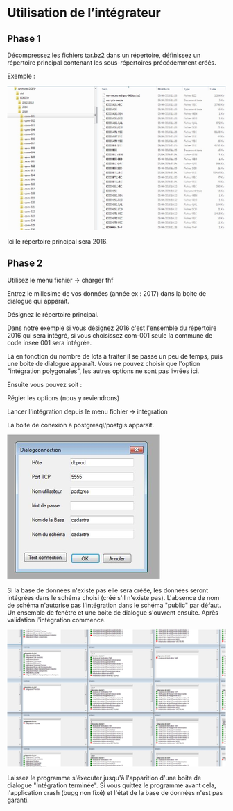 # Utilisation de l’intégrateur 

## Phase 1
Décompressez les fichiers tar.bz2 dans un répertoire, définissez un répertoire principal contenant les sous-répertoires précédemment créés. 

Exemple :

![exemple arborescence](images/Repertoire.JPG)

Ici le répertoire principal sera 2016.

## Phase 2

Utilisez le menu fichier -> charger thf

Entrez le millesime de vos données (année ex : 2017) dans la boite de dialogue qui apparaît.

Désignez le répertoire principal.

Dans notre exemple si vous désignez 2016 c'est l'ensemble du répertoire 2016 qui sera intégré, si vous choisissez com-001 seule la commune de code insee 001 sera intégrée. 

Là en fonction du nombre de lots à traiter il se passe un peu de temps, puis une boite de dialogue apparaît.
Vous ne pouvez choisir que l'option "intégration polygonales", les autres options ne sont pas livrées ici.

Ensuite vous pouvez soit :

Régler les options (nous y reviendrons)

Lancer l'intégration depuis le menu fichier -> intégration

La boite de conexion à postgresql/postgis apparaît.

![Dialogue de conexion](images/conexion.JPG)

Si la base de données n'existe pas elle sera créée, les données seront intégrées dans le schéma choisi (créé s'il n'existe pas).
L'absence de nom de schéma n'autorise pas l'intégration dans le schéma "public" par défaut.
Un ensemble de fenêtre et une boite de dialogue s'ouvrent ensuite.
Après validation l'intégration commence.

![visu intégration](images/execution.JPG)  

Laissez le programme s'éxecuter jusqu'à l'apparition d'une boite de dialogue "Intégration terminée".
Si vous quittez le programme avant cela, l'application crash (bugg non fixé) et l'état de la base de données n'est pas garanti.



 




 
